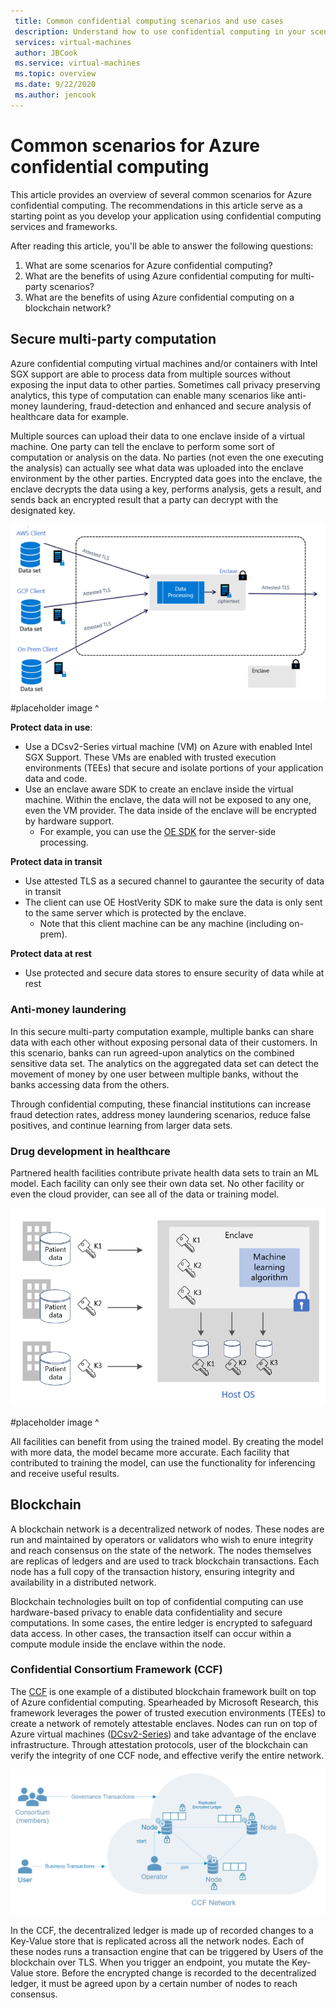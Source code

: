 ```yaml
---
 title: Common confidential computing scenarios and use cases
 description: Understand how to use confidential computing in your scenario.
 services: virtual-machines
 author: JBCook
 ms.service: virtual-machines
 ms.topic: overview
 ms.date: 9/22/2020
 ms.author: jencook
---
```


# Common scenarios for Azure confidential computing

This article provides an overview of several common scenarios for Azure confidential computing. The recommendations in this article serve as a starting point as you develop your application using confidential computing services and frameworks. 

After reading this article, you'll be able to answer the following questions:

1. What are some scenarios for Azure confidential computing?
1. What are the benefits of using Azure confidential computing for multi-party scenarios?
1. What are the benefits of using Azure confidential computing on a blockchain network?


## Secure multi-party computation
Azure confidential computing virtual machines and/or containers with Intel SGX support are able to process data from multiple sources without exposing the input data to other parties. Sometimes call privacy preserving analytics, this type of computation can enable many scenarios like anti-money laundering, fraud-detection and enhanced and secure analysis of healthcare data for example. 

Multiple sources can upload their data to one enclave inside of a virtual machine. One party can tell the enclave to perform some sort of computation or analysis on the data. No parties (not even the one executing the analysis) can actually see what data was uploaded into the enclave environment by the other parties. Encrypted data goes into the enclave, the enclave decrypts the data using a key, performs analysis, gets a result, and sends back an encrypted result that a party can decrypt with the designated key. 

![mpc](./media/use-cases-scenarios/mpc.png)
#placeholder image ^

**Protect data in use**: 
- Use a DCsv2-Series virtual machine (VM) on Azure with enabled Intel SGX Support. These VMs are enabled with trusted execution environments (TEEs) that secure and isolate portions of your application data and code.
- Use an enclave aware SDK to create an enclave inside the virtual machine. Within the enclave, the data will not be exposed to any one, even the VM provider. The data inside of the enclave will be encrypted by hardware support.
    - For example, you can use the [OE SDK](https://github.com/openenclave/openenclave) for the server-side processing. 

**Protect data in transit** 
- Use attested TLS as a secured channel to gaurantee the security of data in transit
- The client can use OE HostVerity SDK to make sure the data is only sent to the same server which is protected by the enclave. 
    - Note that this client machine can be any machine (including on-prem).

**Protect data at rest**
- Use protected and secure data stores to ensure security of data while at rest 

### Anti-money laundering
In this secure multi-party computation example, multiple banks can share data with each other without exposing personal data of their customers. In this scenario, banks can run agreed-upon analytics on the combined sensitive data set. The analytics on the aggregated data set can detect the movement of money by one user between multiple banks, without the banks accessing data from the others. 

Through confidential computing, these financial institutions can increase fraud detection rates, address money laundering scenarios, reduce false positives, and continue learning from larger data sets. 

### Drug development in healthcare
Partnered health facilities contribute private health data sets to train an ML model. Each facility can only see their own data set. No other facility or even the cloud provider, can see all of the data or training model. 

![Patient health analysis](./media/use-cases-scenarios/patient-data.png)

#placeholder image ^

All facilities can benefit from using the trained model. By creating the model with more data, the model became more accurate. Each facility that contributed to training the model, can use the functionality for inferencing and receive useful results. 

## Blockchain

A blockchain network is a decentralized network of nodes. These nodes are run and maintained by operators or validators who wish to enure integrity and reach consensus on the state of the network. The nodes themselves are replicas of ledgers and are used to track blockchain transactions. 
Each node has a full copy of the transaction history, ensuring integrity and availability in a distributed network.

Blockchain technologies built on top of confidential computing can use hardware-based privacy to enable data confidentiality and secure computations. In some cases, the entire ledger is encrypted to safeguard data access. In other cases, the transaction itself can occur within a compute module inside the enclave within the node.

### Confidential Consortium Framework (CCF)
The [CCF](https://www.microsoft.com/research/project/confidential-consortium-framework/) is one example of a distibuted blockchain framework built on top of Azure confidential computing. Spearheaded by Microsoft Research, this framework leverages the power of trusted execution environments (TEEs) to create a network of remotely attestable enclaves. Nodes can run on top of Azure virtual machines ([DCsv2-Series](confidential-computing-enclaves.md)) and take advantage of the enclave infrastructure. Through attestation protocols, user of the blockchain can verify the integrity of one CCF node, and effective verify the entire network. 

![CCF](./media/use-cases-scenarios/ccf.png)

In the CCF, the decentralized ledger is made up of recorded changes to a Key-Value store that is replicated across all the network nodes. Each of these nodes runs a transaction engine that can be triggered by Users of the blockchain over TLS. When you trigger an endpoint, you mutate the Key-Value store. Before the encrypted change is recorded to the decentralized ledger, it must be agreed upon by a certain number of nodes to reach consensus. 



